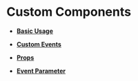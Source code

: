 # Custom Components<a name="EN-US_TOPIC_0000001115974756"></a>

-   **[Basic Usage](basic-usage.md)**  

-   **[Custom Events](custom-events.md)**  

-   **[Props](props.md)**  

-   **[Event Parameter](event-parameter.md)**  


